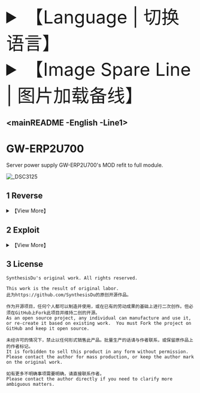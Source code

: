<font size='50'>

<details>
 <summary>【Language | 切换语言】</summary>

**> English**

<a href='.\DocForREADME\mainREADME -Chinese -Line1.md'>简体中文</a>

</details>

<details>
 <summary>【Image Spare Line | 图片加载备线】</summary>

**> Line1**

<a href='.\DocForREADME\mainREADME -English -Line2.md'>Line2</a>

</details>

</font>

## <mainREADME -English -Line1>

# GW-ERP2U700

Server power supply GW-ERP2U700's MOD refit to full module.

![_DSC3125](https://i.postimg.cc/pdjtbN7C/DSC3125.jpg)

## 1 Reverse

<details>

 <summary>【View More】</summary>



</details>

## 2 Exploit

<details>

<summary>【View More】</summary>



</details>

## 3 License

```
SynthesisDu's original work. All rights reserved.

This work is the result of original labor.
此为https://github.com/SynthesisDu的原创开源作品。

作为开源项目，任何个人都可以制造并使用，或在已有的劳动成果的基础上进行二次创作。但必须在GitHub上Fork此项目并维持二创的开源。
As an open source project, any individual can manufacture and use it, or re-create it based on existing work.  You must Fork the project on GitHub and keep it open source.  

未经许可的情况下，禁止以任何形式销售此产品。批量生产的话请与作者联系，或保留原作品上的作者标记。
It is forbidden to sell this product in any form without permission.  Please contact the author for mass production, or keep the author mark on the original work.  

如有更多不明确事项需要明确，请直接联系作者。
Please contact the author directly if you need to clarify more ambiguous matters.
```
